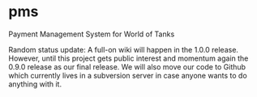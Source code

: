 pms
===

Payment Management System for World of Tanks

Random status update: A full-on wiki will happen in the 1.0.0 release. However, until this project gets public interest and momentum again the 0.9.0 release as our final release. We will also move our code to Github which currently lives in a subversion server in case anyone wants to do anything with it.
